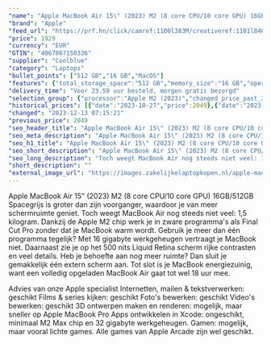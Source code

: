 ```yaml
---
"name": "Apple MacBook Air 15\" (2023) M2 (8 core CPU/10 core GPU) 16GB/512GB Spacegrijs QWERTY"
"brand": "Apple"
"feed_url": "https://prf.hn/click/camref:1100l383M/creativeref:1101l84031/destination:https%3A%2F%2Fwww.coolblue.nl%2Fproduct%2F931568"
"price": 1929
"currency": "EUR"
"GTIN": "4067867150336"
"supplier": "Coolblue"
"category": "Laptops"
"bullet_points": ["512 GB","16 GB","MacOS"]
"features": {"total_storage_space":"512 GB","memory_size":"16 GB","operating_system":"MacOS"}
"delivery_time": "Voor 23.59 uur besteld, morgen gratis bezorgd"
"selection_group": {"processor":"Apple M2 (2023)","changed_price_past_3_days":true,"product_family":"MacBook Air"}
"historical_prices": [{"date":"2023-10-27","price":2049},{"date":"2023-12-13","price":1929}]
"changed": "2023-12-13 07:15:21"
"previous_price": 2049
"seo_header_title": "Apple MacBook Air 15\" (2023) M2 (8 core CPU/10 core GPU) 16GB/512GB Spacegrijs QWERTY"
"seo_meta_description": "Apple MacBook Air 15\" (2023) M2 (8 core CPU/10 core GPU) 16GB/512GB Spacegrijs QWERTY"
"seo_h1_title": "Apple MacBook Air 15\" (2023) M2 (8 core CPU/10 core GPU) 16GB/512GB Spacegrijs QWERTY"
"seo_short_description": "Apple MacBook Air 15\" (2023) M2 (8 core CPU/10 core GPU) 16GB/512GB Spacegrijs is groter dan zijn voorganger, waardoor je van meer schermruimte geniet."
"seo_long_description": "Toch weegt MacBook Air nog steeds niet veel: 1,5 kilogram. Dankzij de Apple M2 chip werk je in zware programma's als Final Cut Pro zonder dat je MacBook warm wordt. Gebruik je meer dan één programma tegelijk? Met 16 gigabyte werkgeheugen vertraagt je MacBook niet. Daarnaast zie je op het 500 nits Liquid Retina scherm rijke contrasten en veel details. Heb je behoefte aan nog meer ruimte? Dan sluit je gemakkelijk één extern scherm aan. Tot slot is je MacBook energiezuinig, want een volledig opgeladen MacBook Air gaat tot wel 18 uur mee. \r\n\r\nAdvies van onze Apple specialist\r\nInternetten, mailen & tekstverwerken: geschikt\r\nFilms & series kijken: geschikt\r\nFoto's bewerken: geschikt\r\nVideo's bewerken: geschikt\r\n3D ontwerpen maken en renderen: mogelijk, maar sneller op Apple MacBook Pro\r\nApps ontwikkelen in Xcode: ongeschikt, minimaal M2 Max chip en 32 gigabyte werkgeheugen. \r\nGamen: mogelijk, maar vooral lichte games. Alle games van Apple Arcade zijn wel geschikt."
"short_description": ""
"external_image_url": "https://images.zakelijkelaptopkopen.nl/apple-macbook-air-15-2023-m2-8-core-cpu-10-core-gpu-16gb-512gb-spacegrijs-qwerty.webp"
---
```


Apple MacBook Air 15" (2023) M2 (8 core CPU/10 core GPU) 16GB/512GB Spacegrijs is groter dan zijn voorganger, waardoor je van meer schermruimte geniet. Toch weegt MacBook Air nog steeds niet veel: 1,5 kilogram. Dankzij de Apple M2 chip werk je in zware programma's als Final Cut Pro zonder dat je MacBook warm wordt. Gebruik je meer dan één programma tegelijk? Met 16 gigabyte werkgeheugen vertraagt je MacBook niet. Daarnaast zie je op het 500 nits Liquid Retina scherm rijke contrasten en veel details. Heb je behoefte aan nog meer ruimte? Dan sluit je gemakkelijk één extern scherm aan. Tot slot is je MacBook energiezuinig, want een volledig opgeladen MacBook Air gaat tot wel 18 uur mee.

Advies van onze Apple specialist
Internetten, mailen & tekstverwerken: geschikt
Films & series kijken: geschikt
Foto's bewerken: geschikt
Video's bewerken: geschikt
3D ontwerpen maken en renderen: mogelijk, maar sneller op Apple MacBook Pro
Apps ontwikkelen in Xcode: ongeschikt, minimaal M2 Max chip en 32 gigabyte werkgeheugen.
Gamen: mogelijk, maar vooral lichte games. Alle games van Apple Arcade zijn wel geschikt.